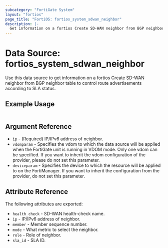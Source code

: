```yaml
---
subcategory: "FortiGate System"
layout: "fortios"
page_title: "FortiOS: fortios_system_sdwan_neighbor"
description: |-
  Get information on a fortios Create SD-WAN neighbor from BGP neighbor table to control route advertisements according to SLA status.
---
```


# Data Source: fortios_system_sdwan_neighbor
Use this data source to get information on a fortios Create SD-WAN neighbor from BGP neighbor table to control route advertisements according to SLA status.


## Example Usage

```hcl

```

## Argument Reference

* `ip` - (Required) IP/IPv6 address of neighbor.
* `vdomparam` - Specifies the vdom to which the data source will be applied when the FortiGate unit is running in VDOM mode. Only one vdom can be specified. If you want to inherit the vdom configuration of the provider, please do not set this parameter.
* `deviceparam` - Specifies the device to which the resource will be applied to on the FortiManager. If you want to inherit the configuration from the provider, do not set this parameter.

## Attribute Reference

The following attributes are exported:

* `health_check` - SD-WAN health-check name.
* `ip` - IP/IPv6 address of neighbor.
* `member` - Member sequence number.
* `mode` - What metric to select the neighbor.
* `role` - Role of neighbor.
* `sla_id` - SLA ID.
